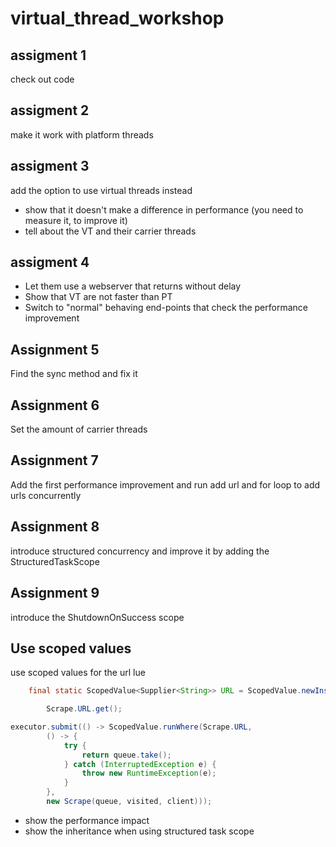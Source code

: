 # virtual_thread_workshop

## assigment 1
check out code

## assigment 2
make it work with platform threads

## assigment 3
add the option to use virtual threads instead

- show that it doesn't make a difference in performance (you need to measure it, to improve it)
- tell about the VT and their carrier threads

## assigment 4
- Let them use a webserver that returns without delay
- Show that VT are not faster than PT
- Switch to "normal" behaving end-points  that check the performance improvement

## Assignment 5
Find the sync method and fix it

## Assignment 6
Set the amount of carrier threads

## Assignment 7
Add the first performance improvement and run add url and for loop to add urls concurrently  

## Assignment 8
introduce structured concurrency and improve it by adding the StructuredTaskScope

## Assignment 9
introduce the ShutdownOnSuccess scope


## Use scoped values 
use scoped values for the url lue

```java
    final static ScopedValue<Supplier<String>> URL = ScopedValue.newInstance();

        Scrape.URL.get();

executor.submit(() -> ScopedValue.runWhere(Scrape.URL,
        () -> {
            try {
                return queue.take();
            } catch (InterruptedException e) {
                throw new RuntimeException(e);
            }
        },
        new Scrape(queue, visited, client)));
```

- show the performance impact
- show the inheritance when using structured task scope



